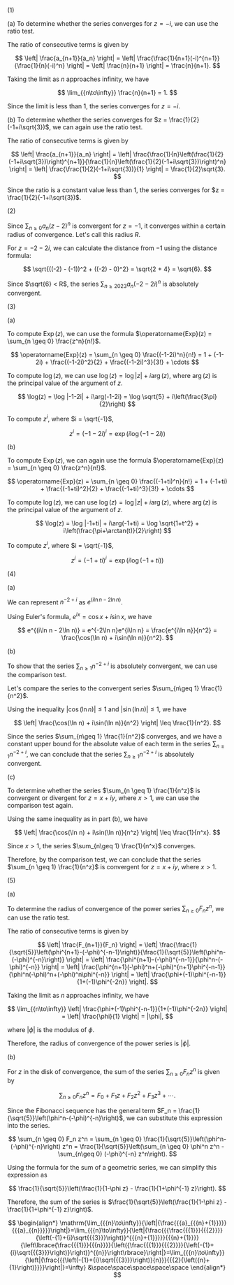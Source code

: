 (1)

(a) To determine whether the series converges for $z = -i$, we can use the ratio test.

The ratio of consecutive terms is given by

$$  
\left| \frac{a_{n+1}}{a_n} \right| = \left| \frac{\frac{1}{n+1}(-i)^{n+1}}{\frac{1}{n}(-i)^n} \right| = \left| \frac{n}{n+1} \right| = \frac{n}{n+1}.  
$$

Taking the limit as $n$ approaches infinity, we have

$$  
\lim_{{n\to\infty}} \frac{n}{n+1} = 1.  
$$

Since the limit is less than 1, the series converges for $z = -i$.

(b) To determine whether the series converges for $z = \frac{1}{2}(-1+i\sqrt{3})$, we can again use the ratio test.

The ratio of consecutive terms is given by

$$  
\left| \frac{a_{n+1}}{a_n} \right| = \left| \frac{\frac{1}{n}\left(\frac{1}{2}(-1+i\sqrt{3})\right)^{n+1}}{\frac{1}{n}\left(\frac{1}{2}(-1+i\sqrt{3})\right)^n} \right| = \left| \frac{\frac{1}{2}(-1+i\sqrt{3})}{1} \right| = \frac{1}{2}\sqrt{3}.  
$$

Since the ratio is a constant value less than 1, the series converges for $z = \frac{1}{2}(-1+i\sqrt{3})$.

(2)

Since $\sum_{n \geq 0} a_n(z-2)^n$ is convergent for $z = -1$, it converges within a certain radius of convergence. Let's call this radius $R$.

For $z = -2 - 2i$, we can calculate the distance from $-1$ using the distance formula:

$$  
\sqrt{((-2) - (-1))^2 + ((-2) - 0)^2} = \sqrt{2 + 4} = \sqrt{6}.  
$$

Since $\sqrt{6} < R$, the series $\sum_{n \geq 2023} a_n(-2-2i)^n$ is absolutely convergent.

(3)

(a)

To compute $\operatorname{Exp}(z)$, we can use the formula $\operatorname{Exp}(z) = \sum_{n \geq 0} \frac{z^n}{n!}$.

$$  
\operatorname{Exp}(z) = \sum_{n \geq 0} \frac{(-1-2i)^n}{n!} = 1 + (-1-2i) + \frac{(-1-2i)^2}{2} + \frac{(-1-2i)^3}{3!} + \cdots  
$$

To compute $\log(z)$, we can use $\log(z) = \log|z| + i\arg(z)$, where $\arg(z)$ is the principal value of the argument of $z$.

$$  
\log(z) = \log |-1-2i| + i\arg(-1-2i) = \log \sqrt{5} + i\left(\frac{3\pi}{2}\right)  
$$

To compute $z^i$, where $i = \sqrt{-1}$,

$$  
z^i = (-1-2i)^i = \exp(i \log(-1-2i))  
$$

(b)

To compute $\operatorname{Exp}(z)$, we can again use the formula $\operatorname{Exp}(z) = \sum_{n \geq 0} \frac{z^n}{n!}$.

$$  
\operatorname{Exp}(z) = \sum_{n \geq 0} \frac{(-1+ti)^n}{n!} = 1 + (-1+ti) + \frac{(-1+ti)^2}{2} + \frac{(-1+ti)^3}{3!} + \cdots  
$$

To compute $\log(z)$, we can use $\log(z) = \log|z| + i\arg(z)$, where $\arg(z)$ is the principal value of the argument of $z$.

$$  
\log(z) = \log |-1+ti| + i\arg(-1+ti) = \log \sqrt{1+t^2} + i\left(\frac{\pi+\arctan(t)}{2}\right)  
$$

To compute $z^i$, where $i = \sqrt{-1}$,

$$  
z^i = (-1+ti)^i = \exp(i \log(-1+ti))  
$$

(4)

(a)

We can represent $n^{-2+i}$ as $e^{(i\ln n - 2\ln n)}$.

Using Euler's formula, $e^{ix} = \cos x + i\sin x$, we have

$$  
e^{(i\ln n - 2\ln n)} = e^{-2\ln n}e^{i\ln n} = \frac{e^{i\ln n}}{n^2} = \frac{\cos(\ln n) + i\sin(\ln n)}{n^2}.  
$$

(b)

To show that the series $\sum_{n \geq 1} n^{-2+i}$ is absolutely convergent, we can use the comparison test.

Let's compare the series to the convergent series $\sum_{n\geq 1} \frac{1}{n^2}$.

Using the inequality $|\cos(\ln n)| \leq 1$ and $|\sin(\ln n)| \leq 1$, we have

$$  
\left| \frac{\cos(\ln n) + i\sin(\ln n)}{n^2} \right| \leq \frac{1}{n^2}.  
$$

Since the series $\sum_{n\geq 1} \frac{1}{n^2}$ converges, and we have a constant upper bound for the absolute value of each term in the series $\sum_{n \geq 1} n^{-2+i}$, we can conclude that the series $\sum_{n \geq 1} n^{-2+i}$ is absolutely convergent.

(c)

To determine whether the series $\sum_{n \geq 1} \frac{1}{n^z}$ is convergent or divergent for $z = x+iy$, where $x>1$, we can use the comparison test again.

Using the same inequality as in part (b), we have

$$  
\left| \frac{\cos(\ln n) + i\sin(\ln n)}{n^z} \right| \leq \frac{1}{n^x}.  
$$

Since $x > 1$, the series $\sum_{n\geq 1} \frac{1}{n^x}$ converges.

Therefore, by the comparison test, we can conclude that the series $\sum_{n \geq 1} \frac{1}{n^z}$ is convergent for $z = x+iy$, where $x>1$.

(5)

(a)

To determine the radius of convergence of the power series $\sum_{n \geq 0} F_n z^n$, we can use the ratio test.

The ratio of consecutive terms is given by

$$  
\left| \frac{F_{n+1}}{F_n} \right| = \left| \frac{\frac{1}{\sqrt{5}}\left(\phi^{n+1}-(-\phi)^{-n-1}\right)}{\frac{1}{\sqrt{5}}\left(\phi^n-(-\phi)^{-n}\right)} \right| = \left| \frac{\phi^{n+1}-(-\phi)^{-n-1}}{\phi^n-(-\phi)^{-n}} \right| = \left| \frac{\phi^{n+1}(-\phi)^n+(-\phi)^{n+1}\phi^{-n-1}}{\phi^n(-\phi)^n+(-\phi)^n\phi^{-n}} \right| = \left| \frac{\phi+(-1)\phi^{-n-1}}{1+(-1)\phi^{-2n}} \right|.  
$$

Taking the limit as $n$ approaches infinity, we have

$$  
\lim_{{n\to\infty}} \left| \frac{\phi+(-1)\phi^{-n-1}}{1+(-1)\phi^{-2n}} \right| = \left| \frac{\phi}{1} \right| = |\phi|,  
$$

where $|\phi|$ is the modulus of $\phi$.

Therefore, the radius of convergence of the power series is $|\phi|$.

(b)

For $z$ in the disk of convergence, the sum of the series $\sum_{n \geq 0} F_n z^n$ is given by

$$  
\sum_{n \geq 0} F_n z^n = F_0 + F_1 z + F_2 z^2 + F_3 z^3 + \cdots.  
$$

Since the Fibonacci sequence has the general term $F_n = \frac{1}{\sqrt{5}}\left(\phi^n-(-\phi)^{-n}\right)$, we can substitute this expression into the series.

$$  
\sum_{n \geq 0} F_n z^n = \sum_{n \geq 0} \frac{1}{\sqrt{5}}\left(\phi^n-(-\phi)^{-n}\right) z^n = \frac{1}{\sqrt{5}}\left(\sum_{n \geq 0} \phi^n z^n - \sum_{n\geq 0} (-\phi)^{-n} z^n\right).  
$$

Using the formula for the sum of a geometric series, we can simplify this expression as

$$  
\frac{1}{\sqrt{5}}\left(\frac{1}{1-\phi z} - \frac{1}{1+\phi^{-1} z}\right).  
$$

Therefore, the sum of the series is $\frac{1}{\sqrt{5}}\left(\frac{1}{1-\phi z} - \frac{1}{1+\phi^{-1} z}\right)$.

$$
\begin{align*} \mathrm{\lim_{{{n}\to\infty}}{\left|{\frac{{{a}_{{{n}+{1}}}}}{{{a}_{{n}}}}}\right|}=\lim_{{{n}\to\infty}}{\left|{\frac{{{\frac{{{1}}}{{{2}}}}{\left(-{1}+{i}\sqrt{{{3}}}\right)}^{{{n}+{1}}}}}{{{n}+{1}}}}{\left\lbrace{\frac{{{1}}}{{{n}}}}{\left({\frac{{{1}}}{{{2}}}}{\left(-{1}+{i}\sqrt{{{3}}}\right)}\right)}^{{n}}\right\rbrace}\right|}=\lim_{{{n}\to\infty}}{\left|{\frac{{{\left(-{1}+{i}\sqrt{{{3}}}\right)}{n}}}{{{2}{\left({n}+{1}\right)}}}}\right|}=\infty} &\space\space\space\space\space \end{align*}$$